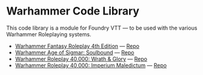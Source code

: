 # Warhammer Code Library

This code library is a module for Foundry VTT — to be used with the various Warhammer Roleplaying systems.

- [Warhammer Fantasy Roleplay 4th Edition](https://foundryvtt.com/packages/wfrp4e) — [Repo](https://github.com/moo-man/WFRP4e-FoundryVTT)
- [Warhammer Age of Sigmar: Soulbound](https://foundryvtt.com/packages/age-of-sigmar-soulbound) — [Repo](https://github.com/moo-man/AoS-Soulbound-FoundryVTT)
- [Warhammer Roleplay 40,000: Wrath & Glory](https://foundryvtt.com/packages/wrath-and-glory) — [Repo](https://github.com/moo-man/WrathAndGlory-FoundryVTT)
- [Warhammer Roleplay 40,000: Imperium Maledictum](https://foundryvtt.com/packages/impmal) — [Repo](https://github.com/moo-man/ImpMal-FoundryVTT)